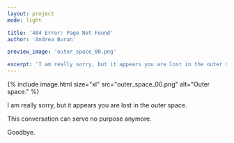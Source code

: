 ```yaml
---
layout: project
mode: light

title: '404 Error: Page Not Found'
author: 'Andrea Buran'

preview_image: 'outer_space_00.png'

excerpt: 'I am really sorry, but it appears you are lost in the outer space.'
---
```


<div class="figures">
  {% include image.html size="xl" src="outer_space_00.png" alt="Outer space." %}
</div>

I am really sorry, but it appears you are lost in the outer space.

This conversation can serve no purpose anymore.

Goodbye.

